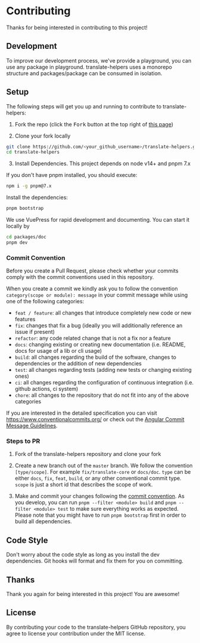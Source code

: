 # Contributing

Thanks for being interested in contributing to this project!

## Development

To improve our development process, we've provide a playground, you can use any package in playground. translate-helpers uses a monorepo structure and packages/package can be consumed in isolation.

## Setup

The following steps will get you up and running to contribute to translate-helpers:

1. Fork the repo (click the <kbd>Fork</kbd> button at the top right of
   [this page](https://github.com/nicepkg/translate-helpers))

2. Clone your fork locally

```sh
git clone https://github.com/<your_github_username>/translate-helpers.git
cd translate-helpers
```

3. Install Dependencies. This project depends on node v14+ and pnpm 7.x

If you don't have pnpm installed, you should execute:

```bash
npm i -g pnpm@7.x
```

Install the dependencies:

```bash
pnpm bootstrap
```

We use VuePress for rapid development and documenting. You can start it locally by

```bash
cd packages/doc
pnpm dev
```

### Commit Convention

Before you create a Pull Request, please check whether your commits comply with
the commit conventions used in this repository.

When you create a commit we kindly ask you to follow the convention
`category(scope or module): message` in your commit message while using one of
the following categories:

- `feat / feature`: all changes that introduce completely new code or new
  features
- `fix`: changes that fix a bug (ideally you will additionally reference an
  issue if present)
- `refactor`: any code related change that is not a fix nor a feature
- `docs`: changing existing or creating new documentation (i.e. README, docs for
  usage of a lib or cli usage)
- `build`: all changes regarding the build of the software, changes to
  dependencies or the addition of new dependencies
- `test`: all changes regarding tests (adding new tests or changing existing
  ones)
- `ci`: all changes regarding the configuration of continuous integration (i.e.
  github actions, ci system)
- `chore`: all changes to the repository that do not fit into any of the above
  categories

If you are interested in the detailed specification you can visit
https://www.conventionalcommits.org/ or check out the
[Angular Commit Message Guidelines](https://github.com/angular/angular/blob/22b96b9/CONTRIBUTING.md#-commit-message-guidelines).

### Steps to PR

1. Fork of the translate-helpers repository and clone your fork

2. Create a new branch out of the `master` branch. We follow the convention
   `[type/scope]`. For example `fix/translate-core` or `docs/doc`. `type`
   can be either `docs`, `fix`, `feat`, `build`, or any other conventional
   commit type. `scope` is just a short id that describes the scope of work.

3. Make and commit your changes following the
   [commit convention](https://github.com/nicepkg/translate-helpers/blob/master/CONTRIBUTING.md#commit-convention).
   As you develop, you can run `pnpm --filter <module> build` and
   `pnpm --filter <module> test` to make sure everything works as expected. Please
   note that you might have to run `pnpm bootstrap` first in order to build all
   dependencies.

## Code Style

Don't worry about the code style as long as you install the dev dependencies. Git hooks will format and fix them for you on committing.

## Thanks

Thank you again for being interested in this project! You are awesome!

## License

By contributing your code to the translate-helpers GitHub repository, you agree to
license your contribution under the MIT license.
